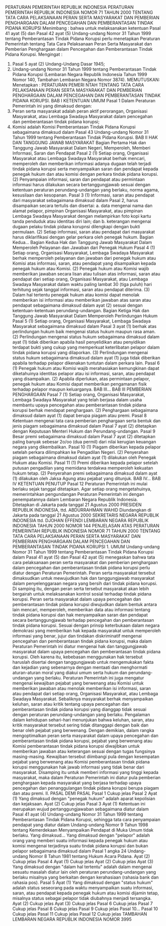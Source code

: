  PERATURAN PEMERINTAH REPUBLIK INDONESIA PERATURAN PEMERINTAH REPUBLIK INDONESIA NOMOR 71 TAHUN 2000 TENTANG TATA CARA PELAKSANAAN PERAN SERTA MASYARAKAT DAN PEMBERIAN PENGHARGAAN DALAM PENCEGAHAN DAN PEMBERANTASAN TINDAK PIDANA KORUPSI
Menimbang :
 bahwa untuk melaksanakan ketentuan Pasal 41 ayat (5) dan Pasal 42 ayat (5) Undang-undang Nomor 31 Tahun 1999 tentang Pemberantasan Tindak Pidana Korupsi perlu menetapkan Peraturan Pemerintah tentang Tata Cara Pelaksanaan Peran Serta Masyarakat dan Pemberian Penghargaan dalam Pencegahan dan Pemberantasan Tindak Pidana Korupsi.
Mengingat :

1. Pasal 5 ayat (2) Undang-Undang Dasar 1945;
2. Undang-undang Nomor 31 Tahun 1999 tentang Pemberantasan Tindak Pidana Korupsi (Lembaran Negara Republik Indonesia Tahun 1999 Nomor 140, Tambahan Lembaran Negara Nomor 3874).
MEMUTUSKAN:
 Menetapkan : PERATURAN PEMERI NTAH TENTANG TATA CARA PELAKSANAAN PERAN SERTA MASYARAKAT DAN PEMBERIAN PENGHARGAAN DALAM PENCEGAHAN DAN PEMBERANTASAN TINDAK PIDANA KORUPSI.
BAB I KETENTUAN UMUM
Pasal 1
Dalam Peraturan Pemerintah ini yang dimaksud dengan:
1. Peran serta masyarakat adalah peran aktif perorangan, Organisasi Masyarakat, atau Lembaga Swadaya Masyarakat dalam pencegahan dan pemberantasan tindak pidana korupsi;
2. Komisi adalah Komisi Pemberantasan Tindak Pidana Korupsi sebagaimana dimaksud dalam Pasal 43 Undang-undang Nomor 31 Tahun 1999 tentang Pemberantasan Tindak Pidana Korupsi.
BAB II HAK DAN TANGGUNG JAWAB MASYARAKAT
Bagian Pertama Hak dan Tanggung Jawab Masyarakat Dalam Negeri, Memperoleh, Memberi Informasi, Saran dan Pendapat
Pasal 2
(1) Setiap orang, Organisasi Masyarakat atau Lembaga Swadaya Masyarakat berhak mencari, memperoleh dan memberikan informasi adanya dugaan telah terjadi tindak pidana korupsi serta menyampaikan saran dan pendapat kepada penegak hukum dan atau komisi dengan perkara tindak pidana korupsi.
(2) Penyampaian informasi, saran dan pendapat atau permintaan informasi harus dilakukan secara bertanggungjawab sesuai dengan ketentuan peraturan perundang-undangan yang berlaku, norma agama, kesusilaan dan kesopanan.
Pasal 3
(1) Informasi, saran atau pendapat dari masyarakat sebagaimana dimaksud dalam Pasal 2, harus disampaikan secara tertulis dan disertai:
a. data mengenai nama dan alamat pelapor, pimpinan Organisasi Masyarakat, atau pimpinan Lembaga Swadaya Masyarakat dengan melampirkan foto kopi kartu tanda penduduk atau identitas diri lain; dan
b. keterangan mengenai dugaan pelaku tindak pidana korupnsi dilengkapi dengan bukti permulaan.
(2) Setiap informasi, saran atau pendapat dari masyarakat harus diklarifikasi dengan gelar perkara oleh penegak hukum. Bagian Kedua...
Bagian Kedua Hak dan Tanggung Jawab Masyarakat Dalam Memperoleh Pelayanan dan Jawaban dari Penegak Hukum
Pasal 4
(1) Setiap orang, Organisasi Masyarakat, Lembaga Swadaya Masyarakat berhak memperoleh pelayanan dan jawaban dari penegak hukum atau Komisi atas informasi, saran, atau pendapat yang disampaikan kepada penegak hukum atau Komisi.
(2) Penegak hukum atau Komisi wajib memberikan jawaban secara lisan atau tulisan atas informasi, saran atau pendapat dari setiap orang, Organisasi Masyarakat, atau Lembaga Swadaya Masyarakat dalam waktu paling lambat 30 (tiga puluh) hari terhitung sejak tanggal informasi, saran atau pendapat diterima.
(3) Dalam hal tertentu penegak hukum atau komisi dapat menolak memberikan isi informasi atau memberikan jawaban atas saran atau pendapat sebagaimana dimaksud dalam ayat (2) sesuai dengan ketentuan-ketentuan perundang-undangan.
Bagian Ketiga Hak dan Tanggung Jawab Masyarakat Dalam Memperoleh Perlindungan Hukum
Pasal 5
(1) Setiap orang, Organisasi Masyarakat, Lembaga Swadaya Masyarakat sebagaimana dimaksud dalam Pasal 3 ayat (1) berhak atas perlindungan hukum baik mengenai status hukum maupun rasa aman.
(2) Perlindungan mengenai status hukum sebagaimana dimaksud dalam ayat (1) tidak diberikan apabila hasil penyelidikan atau penyidikan terdapat bukti yang cukup yang memperkuat keterlibatan pelapor dalam tindak pidana korupsi yang dilaporkan.
(3) Perlindungan mengenai status hukum sebagaimana dimaksud dalam ayat (1) juga tidak diberikan apabila terhadap pelapor dikenakan tuntutan dalam perkara lain.
Pasal 6
(1) Penegak hukum atau Komisi wajib merahasiakan kemungkinan dapat diketahuinya identitas pelapor atau isi informasi, saran, atau pendapat yang disampaikan.
(2) Apabila diperlukan, atas permintaan pelapor, penegak hukum atau Komisi dapat memberikan pengamanan fisik terhadap pelapor maupun keluarganya. BAB III...
BAB III PEMBERIAN PENGHARGAAN
Pasal 7
(1) Setiap orang, Organisasi Masyarakat, Lembaga Swadaya Masyarakat yang telah berjasa dalam usaha membantu upaya pencegahan atau pemberantasan tindak pidana korupsi berhak mendapat penghargaan.
(2) Penghargaan sebagaimana dimaksud dalam ayat (1) dapat berupa piagam atau premi.
Pasal 8
Ketentuan mengenai tata cara pemberian penghargaan serta bentuk dan jenis piagam sebagaimana dimaksud dalam Pasal 7 ayat (2) ditetapkan dengan Keputusan Menteri Hukum dan Perundang-undangan.
Pasal 9
Besar premi sebagaimana dimaksud dalam Pasal 7 ayat (2) ditetapkan paling banyak sebesar 2o/oo (dua permil) dari nilai kerugian keuangan negara yang dikembalikan.
Pasal 10
(1) Piagam diberikan kepada pelapor setelah perkara dilimpahkan ke Pengadilan Negeri.
(2) Penyerahan piagam sebagaimana dimaksud dalam ayat (1) dilakukan oleh Penegak Hukum atau Komisi.
Pasal 11
(1) Premi diberikan kepada pelapor setelah putusan pengadilan yang memidana terdakwa memperoleh kekuatan hukum tetap.
(2) Penyerahan premi sebagaimana dimaksud dalam ayat (1) dilakukan oleh Jaksa Agung atau pejabat yang ditunjuk. BAB IV...
BAB IV KETENTUAN PENUTUP
Pasal 12
Peraturan Pemerintah ini mulai berlaku sejak tanggal ditetapkan. Agar setiap orang mengetahuinya, memerintahkan pengundangan Peraturan Pemerintah ini dengan penempatannya dalam Lembaran Negara Republik Indonesia. Ditetapkan di Jakarta pada tanggal 21 Agustus 2000 PRESIDEN REPUBLIK INDONESIA, ttd. ABDURRAHMAN WAHID Diundangkan di Jakarta pada tanggal 21 Agustus 2000 SEKRETARIS NEGARA REPUBLIK INDONESIA ttd. DJOHAN EFFENDI LEMBARAN NEGARA REPUBLIK INDONESIA TAHUN 2000 NOMOR 144 PENJELASAN ATAS PERATURAN PEMERINTAH REPUBLIK INDONESIA NOMOR 71 TAHUN 2000 TENTANG TATA CARA PELAKSANAAN PERAN SERTA MASYARAKAT DAN PEMBERIAN PENGHARGAAN DALAM PENCEGAHAN DAN PEMBERANTASAN TINDAK PIDANA KORUPSI 1. UMUM Undang-undang Nomor 31 Tahun 1999 tentang Pemberantasan Tindak Pidana Korupsi dalam Pasal 41 ayat (5) dan Pasal 42 ayat (5) menegaskan bahwa tata cara pelaksanaan peran serta masyarakat dan pemberian penghargaan dalam pencegahan dan pemberantasan tindak pidana korupsi perlu diatur dengan Peraturan Pemerintah. Peran serta masyarakat tersebut dimaksudkan untuk mewujudkan hak dan tanggungjawab masyarakat dalam penyelenggaraan negara yang bersih dari tindak pidana korupsi. Di samping itu, dengan peran serta tersebut masyarakat akan lebih bergairah untuk melaksanakan kontrol sosial terhadap tindak pidana korupsi. Peran serta masyarakat dalam upaya pencegahan dan pemberantasan tindak pidana korupsi diwujudkan dalam bentuk antara lain mencari, memperoleh, memberikan data atau informasi tentang tindak pidana korupsi dan hak menyampaikan saran dan pendapat secara bertanggungjawab terhadap pencegahan dan pemberantasan tindak pidana korupsi. Sesuai dengan prinsip keterbukaan dalam negara demokrasi yang memberikan hak kepada masyarakat untuk memperoleh informasi yang benar, jujur dan tindakan diskriminatif mengenai pencegahan dan pemberantasan tindak pidana korupsi, maka dalam Peraturan Pemerintah ini diatur mengenai hak dan tanggungjawab masyarakat dalam upaya pencegahan dan pemberantasan tindak pidana korupsi. Oleh karena itu, kebebasan menggunakan hak tersebut haruslah disertai dengan tanggungjawab untuk mengemukakan fakta dan kejadian yang sebenarnya dengan mentaati dan menghormati aturan-aturan moral yang diakui umum serta hukum dan perundang-undangan yang berlaku. Peraturan Pemerintah ini juga mengatur mengenai kewajiban pejabat yang berwenang atau Komisi untuk memberikan jawaban atau menolak memberikan isi informasi, saran atau pendapat dari setiap orang, Organisasi Masyarakat, atau Lembaga Swadaya Masyarakat. Sebaliknya masyarakat berhak menyampaikan keluhan, saran atau kritik tentang upaya pencegahan dan pemberantasan tindak pidana korupsi yang dianggap tidak sesuai dengan peraturan perundang-undangan yang berlaku. Pengalaman dalam kehidupan sehari-hari menunjukan bahwa keluhan, saran, atau kritik masyarakat tersebut sering tidak ditanggapi dengan baik dan benar oleh pejabat yang berwenang. Dengan demikian, dalam rangka mengoptimalkan peran serta masyarakat dalam upaya pencegahan dan pemberantasan tindak pidana korupsi, pejabat yang berwenang atau Komisi pemberantasan tindak pidana korupsi diwajibkan untuk memberikan jawaban atau keterangan sesuai dengan tugas fungsinya masing-masing. Kewajiban tersebut diimbangi pula dengan kesempatan pejabat yang berwenang atau Komisi pemberantasan tindak pidana korupsi menggunakan hak jawab informasi yang tidak benar dari masyarakat. Disamping itu untuk memberi informasi yang tinggi kepada masyarakat, maka dalam Peraturan Pemerintah ini diatur pula pemberian penghargaan kepada masyarakat yang berjasa terhadap upaya pencegahan dan penanggulangan tindak pidana korupsi berupa piagam dan atau premi. II. PASAL DEMI PASAL
Pasal 1
Cukup jelas
Pasal 2
Ayat (1) Yang dimaksud dengan "penegak hukum" adalah aparat kepolisian dan kejaksaan. Ayat (2) Cukup jelas
Pasal 3
Ayat (1) Ketentuan ini merupakan wujud pertanggungjawaban sebagaimana diatur dalam Pasal 41 ayat (4) Undang-undang Nomor 31 Tahun 1999 tentang Pemberantasan Tindak Pidana Korupsi, sehingga tata cara penyampaian pendapat yang diatur dalam Undang-undang Nomor 9 Tahun 1998 tentang Kemerdekaan Menyampaikan Pendapat di Muka Umum tidak berlaku. Yang dimaksud... Yang dimaksud dengan "pelapor" adalah orang yang memberi suatu informasi kepada penegak hukum atau komisi mengenai terjadinya suatu tindak pidana korupsi dan bukan pelapor sebagaimana dimaksud dalam Pasal 1 angka 24 Undang-undang Nomor 8 Tahun 1981 tentang Hukum Acara Pidana. Ayat (2) Cukup jelas
Pasal 4
Ayat (1) Cukup jelas Ayat (2) Cukup jelas Ayat (3) Yang dimaksud dengan "dalam hal tertentu" adalah dalam mengenai sesuatu masalah diatur lain oleh peraturan perundang-undangan yang berlaku misalnya yang berkaitan dengan kerahasiaan (rahasia bank dan rahasia pos).
Pasal 5
Ayat (1) Yang dimaksud dengan "status hukum" adalah status seseorang pada waktu menyampaikan suatu informasi, saran, atau pendapat kepada penegak hukum atau komisi dijamin tetap, misalnya status sebagai pelapor tidak diubahnya menjadi tersangka. Ayat (2) Cukup jelas Ayat (3) Cukup jelas
Pasal 6
Cukup jelas
Pasal 7
Cukup jelas
Pasal 8
Cukup jelas
Pasal 9
Cukup jelas Pasal 10...
Pasal 10
Cukup jelas
Pasal 11
Cukup jelas
Pasal 12
Cukup jelas TAMBAHAN LEMBARAN NEGARA REPUBLIK INDONESIA NOMOR 3995